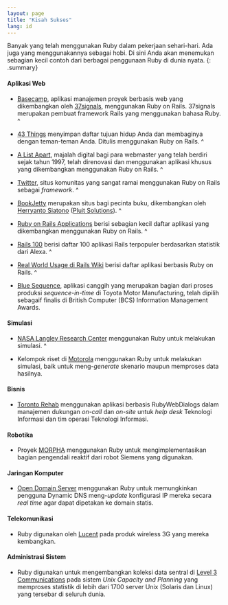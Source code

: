 ```yaml
---
layout: page
title: "Kisah Sukses"
lang: id
---
```


Banyak yang telah menggunakan Ruby dalam pekerjaan sehari-hari. Ada juga
yang menggunakannya sebagai hobi. Di sini Anda akan menemukan sebagian
kecil contoh dari berbagai penggunaan Ruby di dunia nyata.
{: .summary}

#### Aplikasi Web

* [Basecamp][1], aplikasi manajemen proyek berbasis web yang
  dikembangkan oleh [37signals][2], menggunakan Ruby on Rails. 37signals
  merupakan pembuat framework Rails yang menggunakan bahasa Ruby.
^

* [43 Things][3] menyimpan daftar tujuan hidup Anda dan membaginya
  dengan teman-teman Anda. Ditulis menggunakan Ruby on Rails.
^

* [A List Apart][4], majalah digital bagi para webmaster yang telah
  berdiri sejak tahun 1997, telah direnovasi dan menggunakan aplikasi
  khusus yang dikembangkan menggunakan Ruby on Rails.
^

* [Twitter][5], situs komunitas yang sangat ramai menggunakan Ruby on
  Rails sebagai *framework*.
^

* [BookJetty][6] merupakan situs bagi pecinta buku, dikembangkan oleh
  [Herryanto Siatono][7] ([Pluit Solutions][8]).
^

* [Ruby on Rails Applications][9] berisi sebagian kecil daftar aplikasi
  yang dikembangkan menggunakan Ruby on Rails.
^

* [Rails 100][10] berisi daftar 100 aplikasi Rails terpopuler
  berdasarkan statistik dari Alexa.
^

* [Real World Usage di Rails Wiki][11] berisi daftar aplikasi berbasis
  Ruby on Rails.
^

* [Blue Sequence][12], aplikasi canggih yang merupakan bagian dari
  proses produksi *sequence-in-time* di Toyota Motor Manufacturing,
  telah dipilih sebagaif finalis di British Computer (BCS) Information
  Management Awards.

#### Simulasi

* [NASA Langley Research Center][13] menggunakan Ruby untuk melakukan
  simulasi.
^

* Kelompok riset di [Motorola][14] menggunakan Ruby untuk melakukan
  simulasi, baik untuk meng-*generate* skenario maupun memproses data
  hasilnya.

#### Bisnis

* [Toronto Rehab][15] menggunakan aplikasi berbasis RubyWebDialogs dalam
  manajemen dukungan *on-call* dan *on-site* untuk *help desk* Teknologi
  Informasi dan tim operasi Teknologi Informasi.

#### Robotika

* Proyek [MORPHA][16] menggunakan Ruby untuk mengimplementasikan bagian
  pengendali reaktif dari robot Siemens yang digunakan.

#### Jaringan Komputer

* [Open Domain Server][17] menggunakan Ruby untuk memungkinkan pengguna
  Dynamic DNS meng-*update* konfigurasi IP mereka secara *real time*
  agar dapat dipetakan ke domain statis.

#### Telekomunikasi

* Ruby digunakan oleh [Lucent][18] pada produk wireless 3G yang mereka
  kembangkan.

#### Administrasi Sistem

* Ruby digunakan untuk mengembangkan koleksi data sentral di [Level 3
  Communications][19] pada sistem *Unix Capacity and Planning* yang
  memproses statistik di lebih dari 1700 server Unix (Solaris dan Linux)
  yang tersebar di seluruh dunia.



[1]: http://www.basecamphq.com
[2]: http://www.37signals.com
[3]: http://www.43things.com
[4]: http://www.alistapart.com
[5]: http://www.twitter.com
[6]: http://www.bookjetty.com/
[7]: http://www.workingwithrails.com/person/5050-herryanto-siatono
[8]: http://www.pluitsolutions.com/
[9]: http://www.rubyonrails.org/applications
[10]: http://rails100.pbwiki.com/
[11]: http://wiki.rubyonrails.com/rails/pages/RealWorldUsage
[12]: http://www.bluefountain.com/casestudies/bfs-deliver-a-2nd-sequence-production-system-for-toyota/
[13]: http://www.larc.nasa.gov/
[14]: http://www.motorola.com
[15]: http://www.torontorehab.com
[16]: http://www.morpha.de/php_e/index.php3
[17]: http://ods.org/
[18]: http://www.lucent.com/
[19]: http://www.level3.com/
